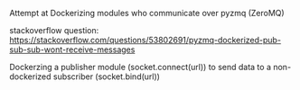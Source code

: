 Attempt at Dockerizing modules who communicate over pyzmq (ZeroMQ)

stackoverflow question: https://stackoverflow.com/questions/53802691/pyzmq-dockerized-pub-sub-sub-wont-receive-messages

Dockerzing a publisher module (socket.connect(url)) to send data to a non-dockerized subscriber (socket.bind(url))